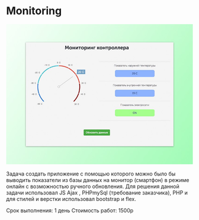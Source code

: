 # Monitoring

  ![screenshot](monitoring.jpg)
  
Задача создать приложение с помощью которого можно было бы выводить показатели из базы данных на монитор (смартфон) в режиме онлайн с возможностью ручного обновления. Для решения данной задачи использовал JS Ajax , PHPmySql (требование заказчика), PHP и для стилей и верстки использовал bootstrap и flex. 

Срок выполнения: 1 день
Стоимость работ: 1500р

